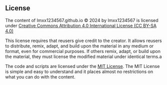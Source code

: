 ## License
The content of lmxx1234567.github.io © 2024 by lmxx1234567 is licensed under [Creative Commons Attribution 4.0 International License (CC BY-SA 4.0)](https://creativecommons.org/licenses/by-sa/4.0/)

This license requires that reusers give credit to the creator. It allows reusers to distribute, remix, adapt, and build upon the material in any medium or format, even for commercial purposes. If others remix, adapt, or build upon the material, they must license the modified material under identical terms.a

The code and scripts are licensed under the [MIT License](https://opensource.org/licenses/MIT). The MIT License is simple and easy to understand and it places almost no restrictions on what you can do with the content.